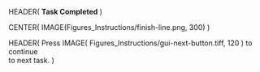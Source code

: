 HEADER( __Task Completed__ )

CENTER( IMAGE(Figures_Instructions/finish-line.png, 300) )
 
HEADER( Press IMAGE( Figures_Instructions/gui-next-button.tiff, 120 ) to continue <br> to next task. )
